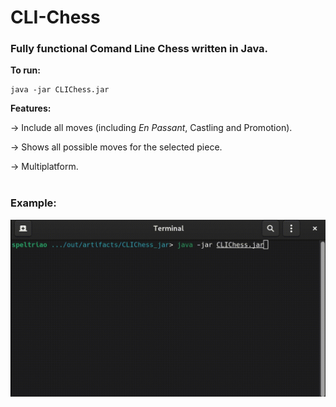 # CLI-Chess
### Fully functional Comand Line Chess written in Java.


<p><b> To run: </b></p>

```
java -jar CLIChess.jar
```

<p><b> Features: </b></p>
<p> -> Include all moves (including <i>En Passant</i>, Castling and Promotion).</p>
<p> -> Shows all possible moves for the selected piece.</p>
<p> -> Multiplatform.<br></br></p>

### Example:
![](chess.gif)

